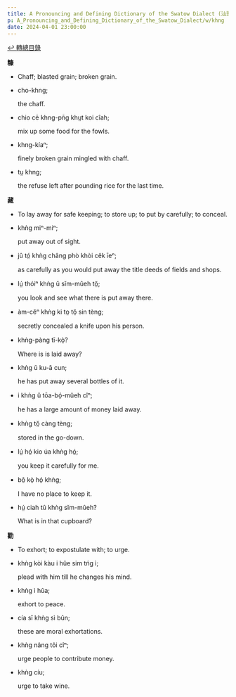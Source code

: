 ```yaml
---
title: A Pronouncing and Defining Dictionary of the Swatow Dialect (汕頭方言音義字典) / khng
p: A_Pronouncing_and_Defining_Dictionary_of_the_Swatow_Dialect/w/khng
date: 2024-04-01 23:00:00
---
```


[↩️ 轉總目錄](/A_Pronouncing_and_Defining_Dictionary_of_the_Swatow_Dialect)


**糠**
- Chaff; blasted grain; broken grain.

- cho-khng;

  the chaff.

- chio cē khng-pn̄g khṳt koi cîah;

  mix up some food for the fowls.

- khng-kíaⁿ;

  finely broken grain mingled with chaff.

- tṳ khng;

  the refuse left after pounding rice for the last time.

**藏**
- To lay away for safe keeping; to store up; to put by carefully; to conceal.

- khǹg miⁿ-miⁿ;

  put away out of sight.

- jû tó̤ khǹg châng phò khòi cêk īeⁿ;

  as carefully as you would put away the title deeds of fields and shops.

- lṳ́ thóiⁿ khǹg ŭ sĭm-mûeh tŏ̤;

  you look and see what there is put away there.

- àm-cĕⁿ khǹg ki to̤ tŏ̤ sin tèng;

  secretly concealed a knife upon his person.

- khǹg-pàng tī-kò̤?

  Where is is laid away?

- khǹg ŭ ku-ā cun;

  he has put away several bottles of it.

- i khǹg ŭ tōa-bó̤-mûeh cîⁿ;

  he has a large amount of money laid away.

- khǹg tŏ̤ càng tèng;

  stored in the go-down.

- lṳ́ hó̤ kio úa khǹg hó̤;

  you keep it carefully for me.

- bô̤ kò̤ hó̤ khǹg;

  I have no place to keep it.

- hṳ́ ciah tû khǹg sĭm-mûeh?

  What is in that cupboard?

**勸**
- To exhort; to expostulate with; to urge.

- khǹg kòi kàu i hûe sim tńg ì;

  plead with him till he changes his mind.

- khǹg ì hûa;

  exhort to peace.

- cía sĭ khǹg sì bûn;

  these are moral exhortations.

- khǹg nâng tôi cîⁿ;

  urge people to contribute money.

- khǹg cíu;

  urge to take wine.